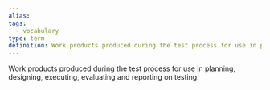 ```yaml
---
alias: 
tags:
  - vocabulary
type: term
definition: Work products produced during the test process for use in planning, designing, executing, evaluating and reporting on testing.
---
```


Work products produced during the test process for use in planning, designing, executing, evaluating and reporting on testing.